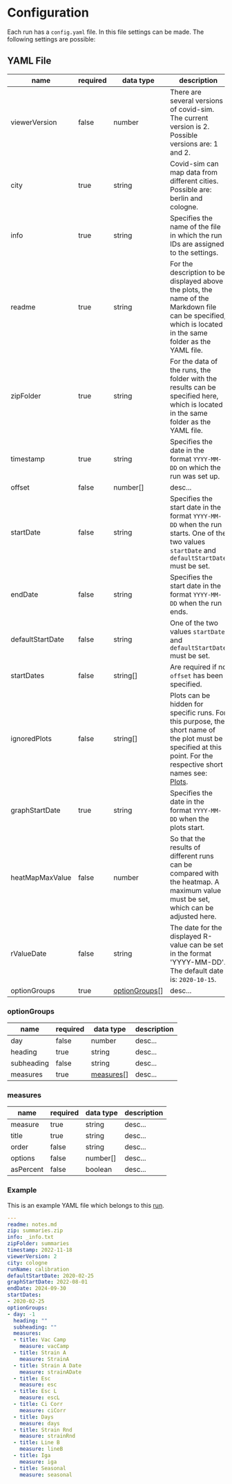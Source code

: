 # Configuration

Each run has a `config.yaml` file. In this file settings can be made. The following settings are possible:

## YAML File

| name | required | data type | description |
|------|-----------|----------|-------------|
| viewerVersion | false | number | There are several versions of covid-sim. The current version is 2. Possible versions are: 1 and 2. |
| city | true | string | Covid-sim can map data from different cities. Possible are: berlin and cologne. |
| info | true | string | Specifies the name of the file in which the run IDs are assigned to the settings. |
| readme | true | string | For the description to be displayed above the plots, the name of the Markdown file can be specified, which is located in the same folder as the YAML file. |
| zipFolder | true | string | For the data of the runs, the folder with the results can be specified here, which is located in the same folder as the YAML file. |
| timestamp | true | string | Specifies the date in the format `YYYY-MM-DD` on which the run was set up. |
| offset | false| number[] | desc... |
| startDate | false | string | Specifies the start date in the format `YYYY-MM-DD` when the run starts. One of the two values `startDate` and `defaultStartDate` must be set. |
| endDate | false | string | Specifies the start date in the format `YYYY-MM-DD` when the run ends. |
| defaultStartDate | false | string | One of the two values `startDate` and `defaultStartDate` must be set. |
| startDates | false | string[] | Are required if no `offset` has been specified. |
| ignoredPlots | false | string[] | Plots can be hidden for specific runs. For this purpose, the short name of the plot must be specified at this point. For the respective short names see: [Plots](plots.md#plots). |
| graphStartDate | true | string | Specifies the date in the format `YYYY-MM-DD` when the plots start. |
| heatMapMaxValue | false | number | So that the results of different runs can be compared with the heatmap. A maximum value must be set, which can be adjusted here. |
| rValueDate | false | string | The date for the displayed R-value can be set in the format 'YYYY-MM-DD'. The default date is: `2020-10-15`. |
| optionGroups | true | [optionGroups](#optiongroups)[] | desc... |
  
### optionGroups

| name | required | data type | description |
|------|-----------|----------|-------------|
| day | false | number | desc... |
| heading | true | string | desc... |
| subheading | false | string | desc... |
| measures | true | [measures](#measures)[] | desc... |
      
### measures

| name | required | data type | description |
|------|-----------|----------|-------------|
| measure | true | string | desc... |
| title | true | string | desc... |
| order | false | string | desc... |
| options | false | number[] | desc... |
| asPercent | false | boolean | desc... |

### Example
This is an example YAML file which belongs to this [run](https://covid-sim.info/cologne/2022-11-16/3-variants).

```yaml
---
readme: notes.md
zip: summaries.zip
info: _info.txt
zipFolder: summaries
timestamp: 2022-11-18
viewerVersion: 2
city: cologne
runName: calibration
defaultStartDate: 2020-02-25
graphStartDate: 2022-08-01
endDate: 2024-09-30
startDates:
- 2020-02-25
optionGroups:
- day: -1
  heading: ""
  subheading: ""
  measures:
  - title: Vac Camp
    measure: vacCamp
  - title: Strain A
    measure: StrainA
  - title: Strain A Date
    measure: strainADate
  - title: Esc
    measure: esc
  - title: Esc L
    measure: escL
  - title: Ci Corr
    measure: ciCorr
  - title: Days
    measure: days
  - title: Strain Rnd
    measure: strainRnd
  - title: Line B
    measure: lineB
  - title: Iga
    measure: iga
  - title: Seasonal
    measure: seasonal
``` 